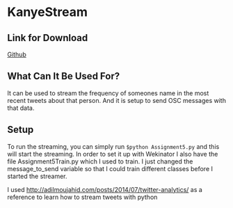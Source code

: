 # KanyeStream
## Link for Download
[Github](https://github.com/aurbanski/KanyeStream/)

## What Can It Be Used For?
It can be used to stream the frequency of someones name in the most recent tweets about that person. And it is setup
to send OSC messages with that data.

## Setup
To run the streaming, you can simply run `$python Assignment5.py` and this will start the streaming. In order to set it 
up with Wekinator I also have the file Assignment5Train.py which I used to train. I just changed the message_to_send
variable so that I could train different classes before I started the streamer. 

I used http://adilmoujahid.com/posts/2014/07/twitter-analytics/ as a reference to learn how to stream tweets with
python

